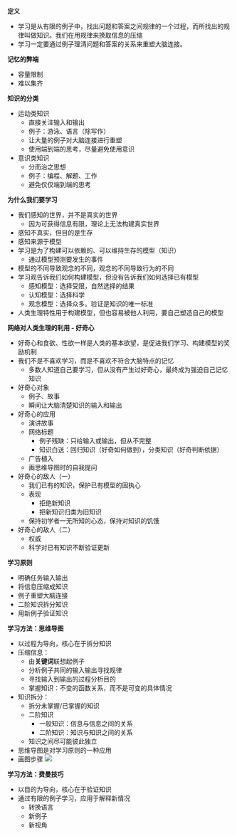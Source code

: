 **定义**

* 学习是从有限的例子中，找出问题和答案之间规律的一个过程，而所找出的规律叫做知识。我们在用规律来换取信息的压缩
* 学习一定要通过例子理清问题和答案的关系来重塑大脑连接。


**记忆的弊端**

* 容量限制
* 难以集齐

**知识的分类**

* 运动类知识
    * 直接关注输入和输出
    * 例子：游泳、语言（除写作）
    * 让大量的例子对大脑连接进行重塑
    * 使用端到端的思考，尽量避免使用意识
* 意识类知识
    * 分而治之思想
    * 例子：编程、解题、工作
    * 避免仅仅端到端的思考

**为什么我们要学习**

* 我们感知的世界，并不是真实的世界
    * 因为可获得信息有限，理论上无法构建真实世界
* 感知不真实，但目的是生存
* 感知来源于模型
* 学习是为了构建可以依赖的、可以维持生存的模型（知识）
    * 通过模型预测要发生的事件
* 模型的不同导致观念的不同，观念的不同导致行为的不同
* 学习观告诉我们如何构建模型，但没有告诉我们如何选择已有模型
    * 感知模型：选择受限，自然选择的结果
    * 认知模型：选择科学
    * 观念模型：选择众多。验证是知识的唯一标准
* 人类生理特性用于构建模型，但也容易被他人利用，要自己塑造自己的模型

**网络对人类生理的利用 - 好奇心**

* 好奇心和食欲、性欲一样是人类的基本欲望，是促进我们学习、构建模型的奖励机制
* 我们不是不喜欢学习，而是不喜欢不符合大脑特点的记忆
    * 多数人知道自己要学习，但从没有产生过好奇心，最终成为强迫自己记忆知识
* 好奇心对象
    * 例子、故事
    * 瞬间让大脑清楚知识的输入和输出
* 好奇心的应用
    * 演讲故事
    * 网络标题
        * 例子残缺：只给输入或输出，但从不完整
        * 知识白送：回归知识（好奇如何做到），分类知识（好奇判断依据）
    * 广告植入
    * 画思维导图时的自我提问
* 好奇心的敌人（一）
    * 我们已有的知识，保护已有模型的固执心
    * 表现
        * 拒绝新知识
        * 把新知识归类为旧知识
    * 保持初学者一无所知的心态，保持对知识的饥饿
* 好奇心的敌人（二）
    * 权威
    * 科学对已有知识不断验证更新


**学习原则**

* 明确任务输入输出
* 将信息压缩成知识
* 例子重塑大脑连接
* 二阶知识拆分知识
* 用新例子验证知识

**学习方法：思维导图**

* 以过程为导向，核心在于拆分知识
* 压缩信息：
    * 由**关键词**联想起例子
    * 分析例子共同的输入输出寻找规律
    * 寻找输入到输出的过程分析目的
    * 掌握知识：不变的函数关系，而不是可变的具体情况
* 知识拆分：
    * 拆分未掌握/已掌握的知识
    * 二阶知识
        * 一般知识：信息与信息之间的关系
        * 二阶知识：知识与知识之间的关系
    * 知识之间尽可能彼此独立
* 思维导图是对学习原则的一种应用
* 画图步骤
![](https://pic4.zhimg.com/80/v2-823129c70f1cd797d165266d961d6f0b_hd.jpg)

**学习方法：费曼技巧**

* 以目的为导向，核心在于验证知识
* 通过有限的例子学习，应用于解释新情况
    * 转换语言
    * 新例子
    * 新视角